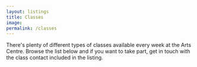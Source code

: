 ```yaml
---
layout: listings
title: Classes
image: 
permalink: /classes
---
```


There's plenty of different types of classes available every week at the Arts Centre. Browse the list below and if you want to take part, get in touch with the class contact included in the listing.
